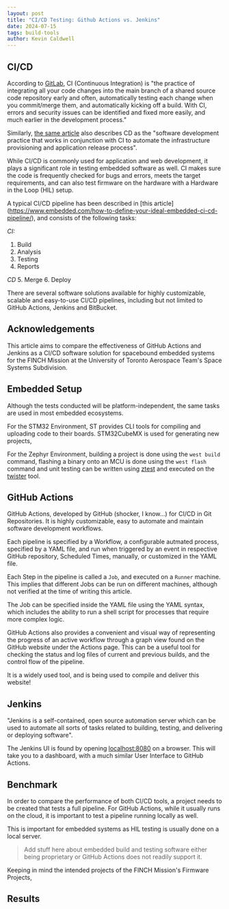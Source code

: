 ```yaml
---
layout: post
title: "CI/CD Testing: Github Actions vs. Jenkins"
date: 2024-07-15
tags: build-tools
author: Kevin Caldwell
---
```


## CI/CD

According to [GitLab](https://about.gitlab.com/topics/ci-cd/), CI (Continuous 
Integration) is "the practice of integrating all your code changes into the main
branch of a shared source code repository early and often, automatically 
testing each change when you commit/merge them, and automatically kicking off a 
build. With CI, errors and security issues can be identified and fixed more
easily, and much earlier in the development process."

Similarly, [the same article](https://about.gitlab.com/topics/ci-cd/) also 
describes CD as the "software development practice that works in conjunction
with CI to automate the infrastructure provisioning and application release
process".

While CI/CD is commonly used for application and web development, it plays a 
significant role in testing embedded software as well. CI makes sure the code 
is frequently checked for bugs and errors, meets the target requirements, 
and can also test firmware on the hardware with a Hardware in the Loop (HIL)
setup.

A typical CI/CD pipeline has been described in [this article]
(https://www.embedded.com/how-to-define-your-ideal-embedded-ci-cd-pipeline/), 
and consists of the following tasks:

*CI:*
1. Build
2. Analysis
3. Testing
4. Reports

*CD*
5. Merge 
6. Deploy

There are several software solutions available for highly customizable, 
scalable and easy-to-use CI/CD pipelines, including but not limited to
GitHub Actions, Jenkins and BitBucket.

## Acknowledgements

This article aims to compare the effectiveness of GitHub Actions and Jenkins 
as a CI/CD software solution for spacebound embedded systems for the FINCH
Mission at the University of Toronto Aerospace Team's Space Systems Subdivision.

## Embedded Setup

Although the tests conducted will be platform-independent, the same tasks are 
used in most embedded ecosystems.

For the STM32 Environment, ST provides CLI tools for compiling and uploading
code to their boards. STM32CubeMX is used for generating new projects, 

For the Zephyr Environment, building a project is done using 
the `west build` command, flashing a binary onto an MCU is done using the 
`west flash` command and unit testing can be written using 
[ztest](https://docs.zephyrproject.org/latest/develop/test/ztest.html) and
executed on the 
[twister](https://docs.zephyrproject.org/latest/develop/test/twister.html) tool.

## GitHub Actions

GitHub Actions, developed by GitHub (shocker, I know...) for CI/CD in Git 
Repositories. It is highly customizable, easy to automate and maintain 
software development workflows.

Each pipeline is specified by a Workflow, a configurable autmated process, 
specified by a YAML file, and run when triggered by an event in respective 
GitHub repository, Scheduled Times, manually, or customized in the YAML file.

Each Step in the pipeline is called a `Job`, and executed on a `Runner` machine.
This implies that different Jobs can be run on different machines, although not 
verified at the time of writing this article. 

The Job can be specified inside the YAML file using the YAML syntax, which 
includes the ability to run a shell script for processes that require more
complex logic.

GitHub Actions also provides a convenient and visual way of representing
the progress of an active workflow through a graph view found on the GitHub
website under the Actions page. This can be a useful tool for checking the 
status and log files of current and previous builds, and the control flow
of the pipeline.

It is a widely used tool, and is being used to compile and deliver this website!


## Jenkins

"Jenkins is a self-contained, open source automation server which can be used to
automate all sorts of tasks related to building, testing, and delivering or 
deploying software".

The Jenkins UI is found by opening [localhost:8080](localhost:8080) on a 
browser. This will take you to a dashboard, with a much similar User Interface
to GitHub Actions. 


## Benchmark

In order to compare the performance of both CI/CD tools, a project needs to
be created that tests a full pipeline. For GitHub Actions, while it usually
runs on the cloud, it is important to test a pipeline running locally as well.

This is important for embedded systems as HIL testing is usually done on a 
local server. 

> Add stuff here about embedded build and testing software either being 
> proprietary or GitHub Actions does not readily support it.

Keeping in mind the intended projects of the FINCH Mission's Firmware Projects,


## Results

